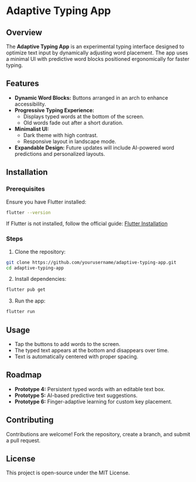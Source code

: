 # Adaptive Typing App

## Overview
The **Adaptive Typing App** is an experimental typing interface designed to optimize text input by dynamically adjusting word placement. The app uses a minimal UI with predictive word blocks positioned ergonomically for faster typing.

## Features
- **Dynamic Word Blocks:** Buttons arranged in an arch to enhance accessibility.
- **Progressive Typing Experience:**
    - Displays typed words at the bottom of the screen.
    - Old words fade out after a short duration.
- **Minimalist UI:**
    - Dark theme with high contrast.
    - Responsive layout in landscape mode.
- **Expandable Design:** Future updates will include AI-powered word predictions and personalized layouts.

## Installation
### Prerequisites
Ensure you have Flutter installed:
```sh
flutter --version
```
If Flutter is not installed, follow the official guide: [Flutter Installation](https://flutter.dev/docs/get-started/install)

### Steps
1. Clone the repository:
```sh
git clone https://github.com/yourusername/adaptive-typing-app.git
cd adaptive-typing-app
```
2. Install dependencies:
```sh
flutter pub get
```
3. Run the app:
```sh
flutter run
```

## Usage
- Tap the buttons to add words to the screen.
- The typed text appears at the bottom and disappears over time.
- Text is automatically centered with proper spacing.

## Roadmap
- **Prototype 4:** Persistent typed words with an editable text box.
- **Prototype 5:** AI-based predictive text suggestions.
- **Prototype 6:** Finger-adaptive learning for custom key placement.

## Contributing
Contributions are welcome! Fork the repository, create a branch, and submit a pull request.

## License
This project is open-source under the MIT License.

